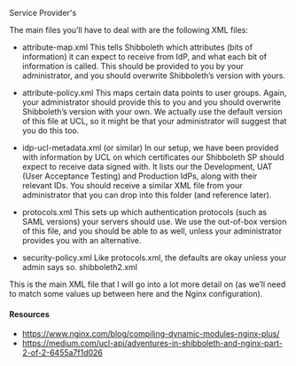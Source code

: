 Service Provider's

The main files you’ll have to deal with are the following XML files:

- attribute-map.xml
This tells Shibboleth which attributes (bits of information) it can expect to receive from IdP, and what each bit of information is called. This should be provided to you by your administrator, and you should overwrite Shibboleth’s version with yours.

- attribute-policy.xml
This maps certain data points to user groups. Again, your administrator should provide this to you and you should overwrite Shibboleth’s version with your own. We actually use the default version of this file at UCL, so it might be that your administrator will suggest that you do this too.

- idp-ucl-metadata.xml (or similar)
In our setup, we have been provided with information by UCL on which certificates our Shibboleth SP should expect to receive data signed with. It lists our the Development, UAT (User Acceptance Testing) and Production IdPs, along with their relevant IDs. You should receive a similar XML file from your administrator that you can drop into this folder (and reference later).

- protocols.xml
This sets up which authentication protocols (such as SAML versions) your servers should use. We use the out-of-box version of this file, and you should be able to as well, unless your administrator provides you with an alternative.

- security-policy.xml
Like protocols.xml, the defaults are okay unless your admin says so.
shibboleth2.xml

This is the main XML file that I will go into a lot more detail on (as we’ll need to match some values up between here and the Nginx configuration).


#### Resources
- https://www.nginx.com/blog/compiling-dynamic-modules-nginx-plus/
- https://medium.com/ucl-api/adventures-in-shibboleth-and-nginx-part-2-of-2-6455a7f1d026
